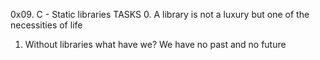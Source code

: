 0x09. C - Static libraries
TASKS
0. A library is not a luxury but one of the necessities of life
1. Without libraries what have we? We have no past and no future

